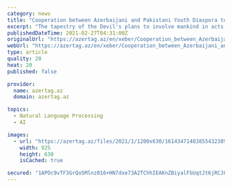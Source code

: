 ```yaml
---
category: news
title: "Cooperation between Azerbaijani and Pakistani Youth Diaspora to International Recognition of Khojaly Genocide"
excerpt: "The tapestry of the Devil's plans to involve mankind in acts of broader infighting and genocide precede modern recorded history. Many acts of genocide during the past centuries like forced expulsion a"
publishedDateTime: 2021-02-27T04:31:00Z
originalUrl: "https://azertag.az/en/xeber/Cooperation_between_Azerbaijani_and_Pakistani_Youth_Diaspora_to_International_Recognition_of_Khojaly_Genocide-1722317"
webUrl: "https://azertag.az/en/xeber/Cooperation_between_Azerbaijani_and_Pakistani_Youth_Diaspora_to_International_Recognition_of_Khojaly_Genocide-1722317"
type: article
quality: 20
heat: 20
published: false

provider:
  name: azertag.az
  domain: azertag.az

topics:
  - Natural Language Processing
  - AI

images:
  - url: "https://azertag.az/files/2021/1/1200x630/16143471483855432389_1200x630.jpg"
    width: 925
    height: 630
    isCached: true

secured: "1APOc9vTF3GrQo5Mlnz016+HN7dxe73A2TChhIEAKnZBiyalFbUqtJt6jRCJ8hIdsbDg383sdDQtpEDXyD9n685ENdxq2gu2JnDHrYHv5xkj9tk69qhY9qg86ZCDvDpoi5RJUDCu4JdrZxdgg2qQfNSGi1cEGHdkziZ1Bsabyef1ugRez230fWlFPEOQtWzyvTL5qWHyUu5AOhUBIZI8iZ/e2/yhduf/ejk6A95daQYLh+lVuF7DwmlWLefgQG3EV/MABuoxkiw8qJYDmvWVnYvfipGPIJQHZSSuyJExaIMWooU6lE/fTkRR1kIejHmtcoRzfuYptfoFVm7jAWrmprep7qbi2BHT+KIduFP5zj4=;eopRoJiXHwGpltK2rZPJbw=="
---
```


